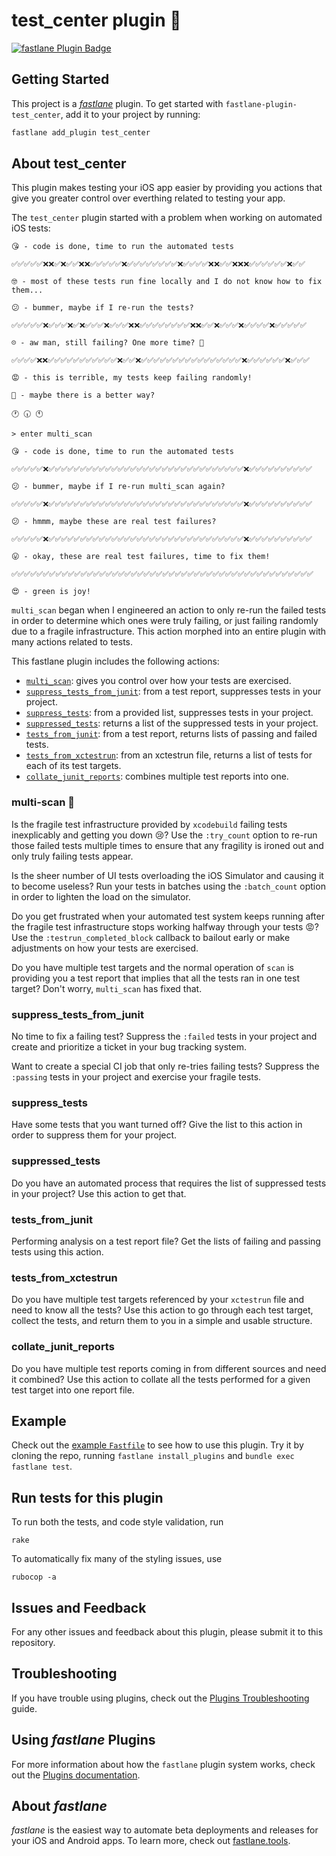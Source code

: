 # test_center plugin 🎯

[![fastlane Plugin Badge](https://rawcdn.githack.com/fastlane/fastlane/master/fastlane/assets/plugin-badge.svg)](https://rubygems.org/gems/fastlane-plugin-test_center)

## Getting Started

This project is a [_fastlane_](https://github.com/fastlane/fastlane) plugin. To get started with `fastlane-plugin-test_center`, add it to your project by running:

```bash
fastlane add_plugin test_center
```

## About test_center

This plugin makes testing your iOS app easier by providing you actions that give you greater control over everthing related to testing your app. 

The `test_center` plugin started with a problem when working on automated iOS tests:

```
😘 - code is done, time to run the automated tests

✅✅✅✅✅❌❌✅❌✅✅❌❌✅✅✅✅✅❌✅✅✅✅✅✅✅✅❌✅✅✅✅❌❌✅✅❌❌❌✅✅✅✅✅✅❌✅✅

🤓 - most of these tests run fine locally and I do not know how to fix them...

😕 - bummer, maybe if I re-run the tests?

✅✅✅✅✅❌✅✅✅❌✅❌✅✅✅❌✅✅✅❌❌✅✅✅✅✅✅✅✅❌❌✅✅❌✅✅✅❌✅✅✅✅❌✅✅✅✅✅

☹️ - aw man, still failing? One more time? 🤞

✅✅✅✅❌❌✅✅✅✅✅✅✅✅✅✅✅❌✅✅❌✅✅✅✅✅✅✅✅✅✅✅✅✅✅✅✅❌✅✅✅✅✅✅❌✅✅✅

😡 - this is terrible, my tests keep failing randomly!

🤔 - maybe there is a better way?

🕐 🕡 🕚

> enter multi_scan

😘 - code is done, time to run the automated tests

✅✅✅✅✅❌✅✅✅✅✅✅✅✅✅✅✅✅✅✅✅✅✅✅✅✅✅✅✅✅✅✅✅✅✅✅✅❌✅✅✅✅✅✅✅✅✅✅

😕 - bummer, maybe if I re-run multi_scan again?

✅✅✅✅✅❌✅✅✅✅✅✅✅✅✅✅✅✅✅✅✅✅✅✅✅✅✅✅✅✅✅✅✅✅✅✅✅❌✅✅✅✅✅✅✅✅✅✅

😕 - hmmm, maybe these are real test failures?

✅✅✅✅✅❌✅✅✅✅✅✅✅✅✅✅✅✅✅✅✅✅✅✅✅✅✅✅✅✅✅✅✅✅✅✅✅❌✅✅✅✅✅✅✅✅✅✅

😛 - okay, these are real test failures, time to fix them!

✅✅✅✅✅✅✅✅✅✅✅✅✅✅✅✅✅✅✅✅✅✅✅✅✅✅✅✅✅✅✅✅✅✅✅✅✅✅✅✅✅✅✅✅✅✅✅✅

😍 - green is joy!
```

`multi_scan` began when I engineered an action to only re-run the failed tests in order to determine which ones were truly failing, or just failing randomly due to a fragile infrastructure. This action morphed into an entire plugin with many actions related to tests.

This fastlane plugin includes the following actions:
- [`multi_scan`](#multi-scan): gives you control over how your tests are exercised.
- [`suppress_tests_from_junit`](#suppress_tests_from_junit): from a test report, suppresses tests in your project.
- [`suppress_tests`](#suppress_tests): from a provided list, suppresses tests in your project.
- [`suppressed_tests`](#suppressed_tests): returns a list of the suppressed tests in your project.
- [`tests_from_junit`](#tests_from_junit): from a test report, returns lists of passing and failed tests.
- [`tests_from_xctestrun`](#tests_from_xctestrun): from an xctestrun file, returns a list of tests for each of its test targets.
- [`collate_junit_reports`](#collate_junit_reports): combines multiple test reports into one.

### multi-scan 🎉

Is the fragile test infrastructure provided by `xcodebuild` failing tests inexplicably and getting you down 😢? Use the `:try_count` option to re-run those failed tests multiple times to ensure that any fragility is ironed out and only truly failing tests appear.

Is the sheer number of UI tests overloading the iOS Simulator and causing it to become useless? Run your tests in batches using the `:batch_count` option in order to lighten the load on the simulator.

Do you get frustrated when your automated test system keeps running after the fragile test infrastructure stops working halfway through your tests 😡? Use the `:testrun_completed_block` callback to bailout early or make adjustments on how your tests are exercised.

Do you have multiple test targets and the normal operation of `scan` is providing you a test report that implies that all the tests ran in one test target? Don't worry, `multi_scan` has fixed that.

### suppress_tests_from_junit

No time to fix a failing test? Suppress the `:failed` tests in your project and create and prioritize a ticket in your bug tracking system. 

Want to create a special CI job that only re-tries failing tests? Suppress the `:passing` tests in your project and exercise your fragile tests.

### suppress_tests

Have some tests that you want turned off? Give the list to this action in order to suppress them for your project.

### suppressed_tests

Do you have an automated process that requires the list of suppressed tests in your project? Use this action to get that.

### tests_from_junit

Performing analysis on a test report file? Get the lists of failing and passing tests using this action.

### tests_from_xctestrun

Do you have multiple test targets referenced by your `xctestrun` file and need to know all the tests? Use this action to go through each test target, collect the tests, and return them to you in a simple and usable structure.

### collate_junit_reports

Do you have multiple test reports coming in from different sources and need it combined? Use this action to collate all the tests performed for a given test target into one report file.

## Example

Check out the [example `Fastfile`](fastlane/Fastfile) to see how to use this plugin. Try it by cloning the repo, running `fastlane install_plugins` and `bundle exec fastlane test`.

## Run tests for this plugin

To run both the tests, and code style validation, run

```
rake
```

To automatically fix many of the styling issues, use
```
rubocop -a
```

## Issues and Feedback

For any other issues and feedback about this plugin, please submit it to this repository.

## Troubleshooting

If you have trouble using plugins, check out the [Plugins Troubleshooting](https://docs.fastlane.tools/plugins/plugins-troubleshooting/) guide.

## Using _fastlane_ Plugins

For more information about how the `fastlane` plugin system works, check out the [Plugins documentation](https://docs.fastlane.tools/plugins/create-plugin/).

## About _fastlane_

_fastlane_ is the easiest way to automate beta deployments and releases for your iOS and Android apps. To learn more, check out [fastlane.tools](https://fastlane.tools).
